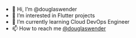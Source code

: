- 👋 Hi, I’m @douglaswender
- 👀 I’m interested in Flutter projects
- 🌱 I’m currently learning Cloud DevOps Engineer
- 📫 How to reach me [@douglaswender](https://twitter.com/douglaswender)

<!---
douglaswender/douglaswender is a ✨ special ✨ repository because its `README.md` (this file) appears on your GitHub profile.
You can click the Preview link to take a look at your changes.
--->

